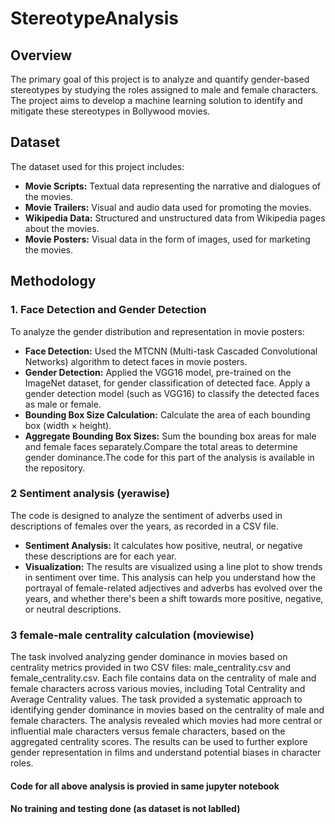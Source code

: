 

# StereotypeAnalysis

## Overview
The primary goal of this project is to analyze and quantify gender-based stereotypes by studying the roles assigned to male and female characters. The project aims to develop a machine learning solution to identify and mitigate these stereotypes in Bollywood movies.

## Dataset
The dataset used for this project includes:

- **Movie Scripts:** Textual data representing the narrative and dialogues of the movies.
- **Movie Trailers:** Visual and audio data used for promoting the movies.
- **Wikipedia Data:** Structured and unstructured data from Wikipedia pages about the movies.
- **Movie Posters:** Visual data in the form of images, used for marketing the movies.

## Methodology

### 1. Face Detection and Gender Detection
To analyze the gender distribution and representation in movie posters:

- **Face Detection:** Used the MTCNN (Multi-task Cascaded Convolutional Networks) algorithm to detect faces in movie posters.
- **Gender Detection:** Applied the VGG16 model, pre-trained on the ImageNet dataset, for gender classification of detected face. Apply a gender detection model (such as VGG16) to classify the detected faces as male or female.
- **Bounding Box Size Calculation:** Calculate the area of each bounding box (width × height).
- **Aggregate Bounding Box Sizes:** Sum the bounding box areas for male and female faces separately.Compare the total areas to determine gender dominance.The code for this part of the analysis is available in the repository.

### 2 Sentiment analysis (yerawise)
The code is designed to analyze the sentiment of adverbs used in descriptions of females over the years, as recorded in a CSV file.
- **Sentiment Analysis:** It calculates how positive, neutral, or negative these descriptions are for each year.
- **Visualization:** The results are visualized using a line plot to show trends in sentiment over time.
This analysis can help you understand how the portrayal of female-related adjectives and adverbs has evolved over the years, and whether there's been a shift towards more positive, negative, or neutral descriptions.


### 3 female-male centrality calculation (moviewise)
The task involved analyzing gender dominance in movies based on centrality metrics provided in two CSV files: male_centrality.csv and female_centrality.csv. Each file contains data on the centrality of male and female characters across various movies, including Total Centrality and Average Centrality values.
The task provided a systematic approach to identifying gender dominance in movies based on the centrality of male and female characters. The analysis revealed which movies had more central or influential male characters versus female characters, based on the aggregated centrality scores. The results can be used to further explore gender representation in films and understand potential biases in character roles.

#### Code for all above analysis is provied in same jupyter notebook
#### No training and testing done (as dataset is not lablled)


